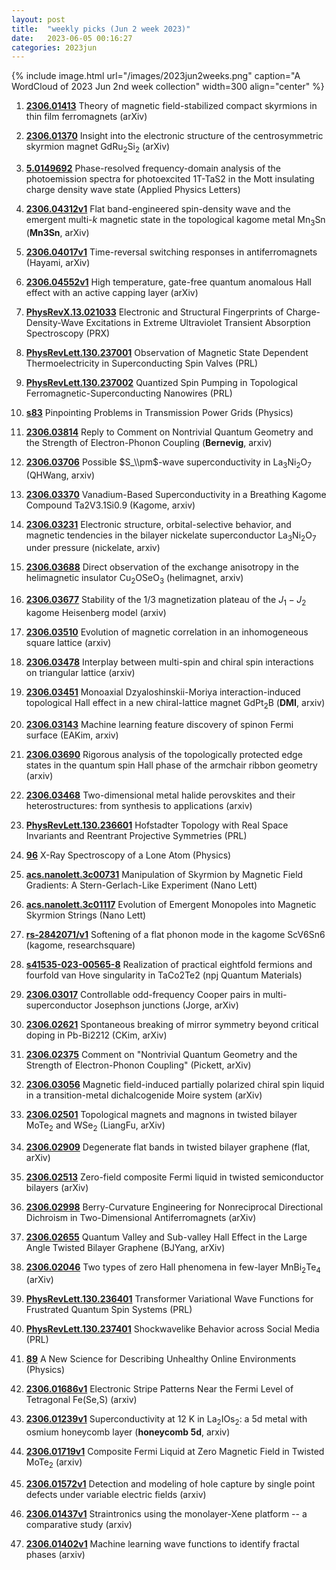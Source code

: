 ```yaml
---
layout: post
title:  "weekly picks (Jun 2 week 2023)"
date:   2023-06-05 00:16:27
categories: 2023jun
---
```



{% include image.html url="/images/2023jun2weeks.png" caption="A WordCloud of 2023 Jun 2nd week collection" width=300 align="center" %}



1. **[2306.01413](http://arxiv.org/abs/2306.01413)** Theory of magnetic field-stabilized compact skyrmions in thin film ferromagnets (arXiv)

1. **[2306.01370](http://arxiv.org/abs/2306.01370)** Insight into the electronic structure of the centrosymmetric skyrmion magnet GdRu$_2$Si$_2$ (arXiv)

1. **[5.0149692](https://doi.org/10.1063/5.0149692)** Phase-resolved frequency-domain analysis of the photoemission spectra for photoexcited 1T-TaS2 in the Mott insulating charge density wave state (Applied Physics Letters)





1. **[2306.04312v1](https://arxiv.org/abs/2306.04312v1)** Flat band-engineered spin-density wave and the emergent multi-$k$ magnetic state in the topological kagome metal Mn$_{3}$Sn (**Mn3Sn**, arXiv)

1. **[2306.04017v1](https://arxiv.org/abs/2306.04017v1)** Time-reversal switching responses in antiferromagnets (Hayami, arXiv)

1. **[2306.04552v1](https://arxiv.org/abs/2306.04552v1)** High temperature, gate-free quantum anomalous Hall effect with an active capping layer (arXiv)

1. **[PhysRevX.13.021033](https://link.aps.org/doi/10.1103/PhysRevX.13.021033)** Electronic and Structural Fingerprints of Charge-Density-Wave Excitations in Extreme Ultraviolet Transient Absorption Spectroscopy (PRX)

1. **[PhysRevLett.130.237001](https://link.aps.org/doi/10.1103/PhysRevLett.130.237001)** Observation of Magnetic State Dependent Thermoelectricity in Superconducting Spin Valves (PRL)

1. **[PhysRevLett.130.237002](https://link.aps.org/doi/10.1103/PhysRevLett.130.237002)** Quantized Spin Pumping in Topological Ferromagnetic-Superconducting Nanowires (PRL)

1. **[s83](https://physics.aps.org/articles/v16/s83)** Pinpointing Problems in Transmission Power Grids (Physics)




1. **[2306.03814](http://arxiv.org/abs/2306.03814)** Reply to Comment on Nontrivial Quantum Geometry and the Strength of Electron-Phonon Coupling (**Bernevig**, arxiv)

1. **[2306.03706](http://arxiv.org/abs/2306.03706)** Possible $S_\\pm$-wave superconductivity in La$_3$Ni$_2$O$_7$ (QHWang, arxiv)

1. **[2306.03370](http://arxiv.org/abs/2306.03370)** Vanadium-Based Superconductivity in a Breathing Kagome Compound Ta2V3.1Si0.9 (Kagome, arxiv)

1. **[2306.03231](http://arxiv.org/abs/2306.03231)** Electronic structure, orbital-selective behavior, and magnetic tendencies in the bilayer nickelate superconductor La$_3$Ni$_2$O$_7$ under pressure (nickelate, arxiv)

1. **[2306.03688](http://arxiv.org/abs/2306.03688)** Direct observation of the exchange anisotropy in the helimagnetic insulator Cu$_2$OSeO$_3$ (helimagnet, arxiv)

1. **[2306.03677](http://arxiv.org/abs/2306.03677)** Stability of the 1/3 magnetization plateau of the $J_1-J_2$ kagome Heisenberg model (arxiv)

1. **[2306.03510](http://arxiv.org/abs/2306.03510)** Evolution of magnetic correlation in an inhomogeneous square lattice (arxiv)

1. **[2306.03478](http://arxiv.org/abs/2306.03478)** Interplay between multi-spin and chiral spin interactions on triangular lattice (arxiv)

1. **[2306.03451](http://arxiv.org/abs/2306.03451)** Monoaxial Dzyaloshinskii-Moriya interaction-induced topological Hall effect in a new chiral-lattice magnet GdPt$_2$B (**DMI**, arxiv)

1. **[2306.03143](http://arxiv.org/abs/2306.03143)** Machine learning feature discovery of spinon Fermi surface (EAKim, arxiv)

1. **[2306.03690](http://arxiv.org/abs/2306.03690)** Rigorous analysis of the topologically protected edge states in the quantum spin Hall phase of the armchair ribbon geometry (arxiv)

1. **[2306.03468](http://arxiv.org/abs/2306.03468)** Two-dimensional metal halide perovskites and their heterostructures: from synthesis to applications (arxiv)






1. **[PhysRevLett.130.236601](https://link.aps.org/doi/10.1103/PhysRevLett.130.236601)** Hofstadter Topology with Real Space Invariants and Reentrant Projective Symmetries (PRL)

1. **[96](https://physics.aps.org/articles/v16/96)** X-Ray Spectroscopy of a Lone Atom (Physics)




1. **[acs.nanolett.3c00731](https://doi.org/10.1021/acs.nanolett.3c00731)** Manipulation of Skyrmion by Magnetic Field Gradients: A Stern-Gerlach-Like Experiment (Nano Lett)

1. **[acs.nanolett.3c01117](https://doi.org/10.1021/acs.nanolett.3c01117)** Evolution of Emergent Monopoles into Magnetic Skyrmion Strings (Nano Lett)

1. **[rs-2842071/v1](https://www.researchsquare.com/article/rs-2842071/v1)** Softening of a flat phonon mode in the kagome ScV6Sn6 (kagome, researchsquare)



1. **[s41535-023-00565-8](https://www.nature.com/articles/s41535-023-00565-8)** Realization of practical eightfold fermions and fourfold van Hove singularity in TaCo2Te2 (npj Quantum Materials)



1. **[2306.03017](http://arxiv.org/abs/2306.03017)** Controllable odd-frequency Cooper pairs in multi-superconductor Josephson junctions (Jorge, arXiv)

1. **[2306.02621](http://arxiv.org/abs/2306.02621)** Spontaneous breaking of mirror symmetry beyond critical doping in Pb-Bi2212 (CKim, arXiv)

1. **[2306.02375](http://arxiv.org/abs/2306.02375)** Comment on "Nontrivial Quantum Geometry and the Strength of Electron-Phonon Coupling" (Pickett, arXiv)

1. **[2306.03056](http://arxiv.org/abs/2306.03056)** Magnetic field-induced partially polarized chiral spin liquid in a transition-metal dichalcogenide Moire system (arXiv)

1. **[2306.02501](http://arxiv.org/abs/2306.02501)** Topological magnets and magnons in twisted bilayer MoTe$_2$ and WSe$_2$ (LiangFu, arXiv)

1. **[2306.02909](http://arxiv.org/abs/2306.02909)** Degenerate flat bands in twisted bilayer graphene (flat, arXiv)

1. **[2306.02513](http://arxiv.org/abs/2306.02513)** Zero-field composite Fermi liquid in twisted semiconductor bilayers (arXiv)

1. **[2306.02998](http://arxiv.org/abs/2306.02998)** Berry-Curvature Engineering for Nonreciprocal Directional Dichroism in Two-Dimensional Antiferromagnets (arXiv)

1. **[2306.02655](http://arxiv.org/abs/2306.02655)** Quantum Valley and Sub-valley Hall Effect in the Large Angle Twisted Bilayer Graphene (BJYang, arXiv)

1. **[2306.02046](http://arxiv.org/abs/2306.02046)** Two types of zero Hall phenomena in few-layer MnBi$_2$Te$_4$ (arXiv)

1. **[PhysRevLett.130.236401](https://link.aps.org/doi/10.1103/PhysRevLett.130.236401)** Transformer Variational Wave Functions for Frustrated Quantum Spin Systems (PRL)

1. **[PhysRevLett.130.237401](https://link.aps.org/doi/10.1103/PhysRevLett.130.237401)** Shockwavelike Behavior across Social Media (PRL)

1. **[89](https://physics.aps.org/articles/v16/89)** A New Science for Describing Unhealthy Online Environments (Physics)





1. **[2306.01686v1](https://arxiv.org/abs/2306.01686v1)** Electronic Stripe Patterns Near the Fermi Level of Tetragonal Fe(Se,S) (arxiv)

1. **[2306.01239v1](https://arxiv.org/abs/2306.01239v1)** Superconductivity at 12 K in La$_2$IOs$_2$: a 5d metal with osmium honeycomb layer (**honeycomb 5d**, arxiv)

1. **[2306.01719v1](https://arxiv.org/abs/2306.01719v1)** Composite Fermi Liquid at Zero Magnetic Field in Twisted MoTe$_2$ (arxiv)

1. **[2306.01572v1](https://arxiv.org/abs/2306.01572v1)** Detection and modeling of hole capture by single point defects under variable electric fields (arxiv)

1. **[2306.01437v1](https://arxiv.org/abs/2306.01437v1)** Straintronics using the monolayer-Xene platform -- a comparative study (arxiv)

1. **[2306.01402v1](https://arxiv.org/abs/2306.01402v1)** Machine learning wave functions to identify fractal phases (arxiv)
